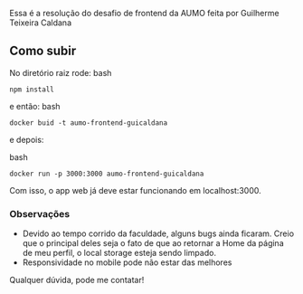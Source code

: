 Essa é a resolução do desafio  de frontend da AUMO feita por Guilherme Teixeira Caldana

## Como subir

No diretório raiz rode:
bash
```
npm install
```
e então:
bash
```
docker buid -t aumo-frontend-guicaldana
```
e depois:

bash
```
docker run -p 3000:3000 aumo-frontend-guicaldana
```

Com isso, o app web já deve estar funcionando em localhost:3000.

### Observações
- Devido ao tempo corrido da faculdade, alguns bugs ainda ficaram. Creio que o principal deles seja o fato de que ao retornar a Home da página de meu perfil, o local storage esteja sendo limpado.
- Responsividade no mobile pode não estar das melhores



Qualquer dúvida, pode me contatar!
